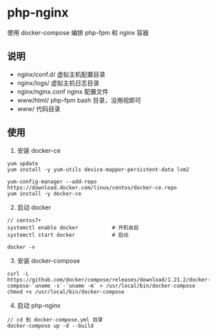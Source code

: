 # php-nginx
使用 docker-compose 编排 php-fpm 和 nginx 容器

## 说明
- nginx/conf.d/ 虚拟主机配置目录
- nginx/logs/ 虚拟主机日志目录
- nginx/nginx.conf nginx 配置文件
- www/html/ php-fpm bash 目录，没用视即可
- www/ 代码目录

## 使用
1. 安装 docker-ce
```shell
yum update
yum install -y yum-utils device-mapper-persistent-data lvm2

yum-config-manager --add-repo https://download.docker.com/linux/centos/docker-ce.repo
yum install -y docker-ce
```

2. 启动 docker
```shell
// centos7+
systemctl enable docker           # 开机自启
systemctl start docker            # 启动

docker -v
```

3. 安装 docker-compose
```shell
curl -L https://github.com/docker/compose/releases/download/1.21.2/docker-compose-`uname -s`-`uname -m` > /usr/local/bin/docker-compose
chmod +x /usr/local/bin/docker-compose
```

4. 启动 php-nginx
```shell
// cd 到 docker-compose.yml 目录
docker-compose up -d --build
```